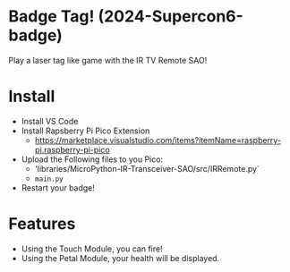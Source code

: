 # Badge Tag! (2024-Supercon6-badge) 

Play a laser tag like game with the IR TV Remote SAO! 

# Install 
- Install VS Code
- Install Rapsberry Pi Pico Extension
    - https://marketplace.visualstudio.com/items?itemName=raspberry-pi.raspberry-pi-pico
- Upload the Following files to you Pico:
    - 'libraries/MicroPython-IR-Transceiver-SAO/src/IRRemote.py`
    - `main.py`
- Restart your badge!

# Features
- Using the Touch Module, you can fire!
- Using the Petal Module, your health will be displayed.  
